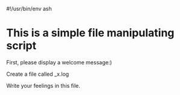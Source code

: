#!/usr/bin/env ash

# This is a simple file manipulating script

First, please display a welcome message:)

Create a file called _x.log

Write your feelings in this file.

